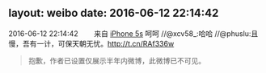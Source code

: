 layout: weibo
date: 2016-06-12 22:14:42
---
<meta name="referrer" content="no-referrer" />

2016-06-12 22:14:42  &nbsp;&nbsp;&nbsp;&nbsp;&nbsp;&nbsp; 来自 <a href="sinaweibo://customweibosource" rel="nofollow">iPhone 5s</a>
呵呵 //@xcv58_:哈哈 //@phuslu:且慢，吾有一计，可保天朝无忧。http://t.cn/RAf336w
>  抱歉，作者已设置仅展示半年内微博，此微博已不可见。 ​​​
